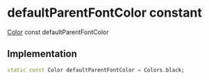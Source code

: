 


# defaultParentFontColor constant






[Color](https://api.flutter.dev/flutter/dart-ui/Color-class.html) const defaultParentFontColor
  







## Implementation

```dart
static const Color defaultParentFontColor = Colors.black;


```







